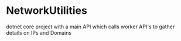 # NetworkUtilities
dotnet core project with a main API which calls worker API's to gather details on IPs and Domains

